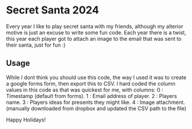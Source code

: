 # Secret Santa 2024

Every year I like to play secret santa with my friends, although my alterior motive is just an excuse to write some fun code.
Each year there is a twist, this year each player got to attach an image to the email that was sent to their santa, just for fun :)


## Usage
While I dont think you should use this code, the way I used it was to create a google forms form, then export this to CSV. 
I hard coded the column values in this code as that was quickest for me, with columns:
0 : Timestamp (default from forms).
1 : Email address of player.
2 : Players name.
3 : Players ideas for presents they might like.
4 : Image attachment. (manually downloaded from dropbox and updated the CSV path to the file)

Happy Holidays! 
